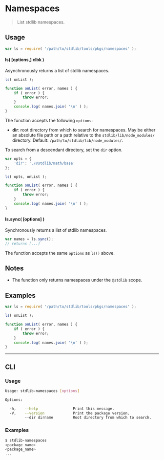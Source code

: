 # Namespaces

> List stdlib namespaces.


<section class="usage">

## Usage

``` javascript
var ls = require( '/path/to/stdlib/tools/pkgs/namespaces' );
```

#### ls( \[options,\] clbk )

Asynchronously returns a list of stdlib namespaces.

``` javascript
ls( onList );

function onList( error, names ) {
    if ( error ) {
        throw error;
    }
    console.log( names.join( '\n' ) );
}
```

The function accepts the following `options`:

* __dir__: root directory from which to search for namespaces. May be either an absolute file path or a path relative to the `stdlib/lib/node_modules/` directory. Default: `/path/to/stdlib/lib/node_modules/`.

To search from a descendant directory, set the `dir` option.

``` javascript
var opts = {
    'dir': './@stdlib/math/base'
};

ls( opts, onList );

function onList( error, names ) {
    if ( error ) {
        throw error;
    }
    console.log( names.join( '\n' ) );
}
```


#### ls.sync( \[options\] )

Synchronously returns a list of stdlib namespaces.

``` javascript
var names = ls.sync();
// returns [...]
```

The function accepts the same `options` as `ls()` above.

<!-- </usage> -->


<section class="notes">

## Notes

* The function only returns namespaces under the `@stdlib` scope.

<!-- </notes> -->


<section class="examples">

## Examples

``` javascript
var ls = require( '/path/to/stdlib/tools/pkgs/namespaces' );

ls( onList );

function onList( error, names ) {
    if ( error ) {
        throw error;
    }
    console.log( names.join( '\n' ) );
}
```

<!-- </examples> -->


---

<section class="cli">

## CLI

<section class="usage">

### Usage

``` bash
Usage: stdlib-namespaces [options]

Options:

  -h,    --help                Print this message.
  -V,    --version             Print the package version.
         --dir dirname         Root directory from which to search.
```

<!-- </usage> -->

<section class="examples">

### Examples

``` bash
$ stdlib-namespaces
<package_name>
<package_name>
...
```

<!-- </examples> -->

<!-- </cli> -->


<section class="links">

<!-- </links> -->
